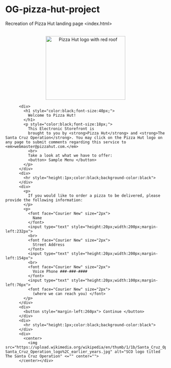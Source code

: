 # OG-pizza-hut-project
Recreation of Pizza Hut landing page
<index.html>
    <html>
    <head></head>
<body>
    <center>
        <body>
            <br>
            <img src="https://tinyurl.com/cwvcnapk" width="250" height="200" alt="Pizza Hut logo with red roof">
          </center>
           <title>Welcome to Pizza Hut!</title>
        
          <div>
            <h1 style="color:black;font-size:40px;">
              Welcome to Pizza Hut!
            </h1>
            <p style="color:black;font-size:18px;">
              This Electronic Storefront is
              brought to you by <strong>Pizza Hut</strong> and <strong>The Santa Cruz Operation</strong>. You may click on the Pizza Hut logo on any page to submit comments regarding this service to <em>webmaster@pizzahut.com.</em>
              <br>
              Take a look at what we have to offer:
              <button> Sample Menu </button>
            </p>
          </div>
          <div>
            <hr style="height:1px;color:black;background-color:black">
          </div>
          <div>
            <p>
              If you would like to order a pizza to be delivered, please provide the following information:
            </p>
            <p>
              <font face="Courier New" size="2px">
                Name
              </font>
              <input type="text" style="height:20px;width:200px;margin-left:232px">
              <br>
              <font face="Courier New" size="2px">
                Street Address
              </font>
              <input type="text" style="height:20px;width:200px;margin-left:154px">
              <br>
              <font face="Courier New" size="2px">
                Voice Phone ###-###-####
              </font>
              <input type="text" style="height:20px;width:100px;margin-left:76px">
              <font face="Courier New" size="2px">
                (where we can reach you) </font>
            </p>
          </div>
          <div>
            <button style="margin-left:260px"> Continue </button>
          </div>
          <div>
            <hr style="height:1px;color:black;background-color:black">
          </div>
          <div>
            <center>
              <img src="https://upload.wikimedia.org/wikipedia/en/thumb/1/1b/Santa_Cruz_Operation_logo%2C_earlier_years.jpg/220px-Santa_Cruz_Operation_logo%2C_earlier_years.jpg" alt="SCO logo titled The Santa Cruz Operation" <="" center="">
          </center></div>
  
  </body>    
    </center>
</body>
</html>
</index.html>
